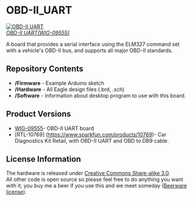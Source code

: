 OBD-II_UART
===========

[![OBD-II UART](https://dlnmh9ip6v2uc.cloudfront.net/images/products/9/5/5/5/09555-01.jpg)  
*OBD-II UART(WIG-09555)*](https://www.sparkfun.com/products/9555)

A board that provides a serial interface using the ELM327 command set with a vehicle's OBD-II bus, and supports all major OBD-II standards. 

Repository Contents
-------------------
* **/Firmware** - Example Arduino sketch
* **/Hardware** - All Eagle design files (.brd, .sch)
* **/Software** - Information about desktop program to use with this board. 

Product Versions
----------------
* [WIG-09555](https://www.sparkfun.com/products/9555)- OBD-II UART board
* [RTL-10769] (https://www.sparkfun.com/products/10769)- Car Diagnostics Kit Retail, with OBD-II UART and OBD to DB9 cable.


License Information
-------------------
The hardware is released under [Creative Commons Share-alike 3.0](http://creativecommons.org/licenses/by-sa/3.0/).  
All other code is open source so please feel free to do anything you want with it; you buy me a beer if you use this and we meet someday ([Beerware license](http://en.wikipedia.org/wiki/Beerware)).
